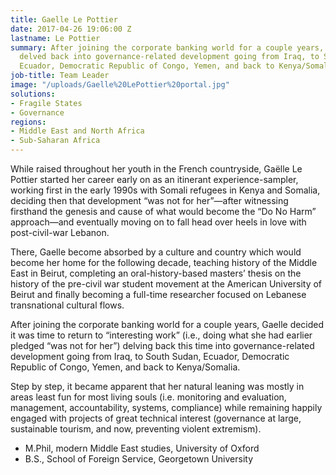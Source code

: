 ```yaml
---
title: Gaelle Le Pottier
date: 2017-04-26 19:06:00 Z
lastname: Le Pottier
summary: After joining the corporate banking world for a couple years, Gaelle Le Pottier
  delved back into governance-related development going from Iraq, to South Sudan,
  Ecuador, Democratic Republic of Congo, Yemen, and back to Kenya/Somalia.
job-title: Team Leader
image: "/uploads/Gaelle%20LePottier%20portal.jpg"
solutions:
- Fragile States
- Governance
regions:
- Middle East and North Africa
- Sub-Saharan Africa
---
```


While raised throughout her youth in the French countryside, Gaëlle Le Pottier started her career early on as an itinerant experience-sampler, working first in the early 1990s with Somali refugees in Kenya and Somalia, deciding then that development “was not for her”—after witnessing firsthand the genesis and cause of what would become the “Do No Harm” approach—and eventually moving on to fall head over heels in love with post-civil-war Lebanon.

There, Gaelle become absorbed by a culture and country which would become her home for the following decade, teaching history of the Middle East in Beirut, completing an oral-history-based masters’ thesis on the history of the pre-civil war student movement at the American University of Beirut and finally becoming a full-time researcher focused on Lebanese transnational cultural flows.

After joining the corporate banking world for a couple years, Gaelle decided it was time to return to “interesting work” (i.e., doing what she had earlier pledged “was not for her”) delving back this time into governance-related development going from Iraq, to South Sudan, Ecuador, Democratic Republic of Congo, Yemen, and back to Kenya/Somalia.

Step by step, it became apparent that her natural leaning was mostly in areas least fun for most living souls (i.e. monitoring and evaluation, management, accountability, systems, compliance) while remaining happily engaged with projects of great technical interest (governance at large, sustainable tourism, and now, preventing violent extremism).

* M.Phil, modern Middle East studies, University of Oxford
* B.S., School of Foreign Service, Georgetown University